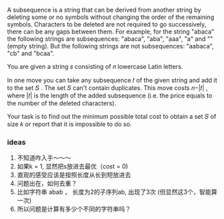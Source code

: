 A subsequence is a string that can be derived from another string by deleting some or no symbols without changing the order of the remaining symbols. Characters to be deleted are not required to go successively, there can be any gaps between them. For example, for the string "abaca" the following strings are subsequences: "abaca", "aba", "aaa", "a" and "" (empty string). But the following strings are not subsequences: "aabaca", "cb" and "bcaa".

You are given a string 𝑠
 consisting of 𝑛
 lowercase Latin letters.

In one move you can take any subsequence 𝑡
 of the given string and add it to the set 𝑆
. The set 𝑆
 can't contain duplicates. This move costs 𝑛−|𝑡|
, where |𝑡|
 is the length of the added subsequence (i.e. the price equals to the number of the deleted characters).

Your task is to find out the minimum possible total cost to obtain a set 𝑆
 of size 𝑘
 or report that it is impossible to do so.

 ### ideas
 1. 不知道咋入手～～～
 2. 如果k = 1, 显然把s放进去最优（cost = 0)
 3. 直观的感受应该是按照长度从长到短放进去
 4. 问题出在，如何去重？
 5. 比如字符串  abab ， 长度为2的子序列ab, 出现了3次 (但显然这3个，智能算一次)
 6. 所以问题是计算有多少个不同的字符串吗？